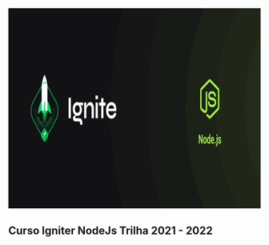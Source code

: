 <img src="./img/cover-node.js.png" alt="Trilha Ignite" height="400">

## Curso Igniter NodeJs Trilha 2021 - 2022 
